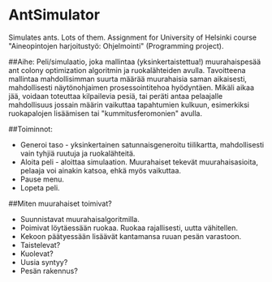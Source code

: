 # AntSimulator
Simulates ants. Lots of them. Assignment for University of Helsinki course "Aineopintojen harjoitustyö: Ohjelmointi" (Programming project).

##Aihe:
Peli/simulaatio, joka mallintaa (yksinkertaistettua!) muurahaispesää ant colony optimization algoritmin ja ruokalähteiden avulla. Tavoitteena mallintaa mahdollisimman suurta määrää muurahaisia saman aikaisesti, mahdollisesti näytönohjaimen prosessointitehoa hyödyntäen. Mikäli aikaa jää, voidaan toteuttaa kilpailevia pesiä, tai peräti antaa pelaajalle mahdollisuus jossain määrin vaikuttaa tapahtumien kulkuun, esimerkiksi ruokapalojen lisäämisen tai "kummitusferomonien" avulla. 

##Toiminnot:
* Generoi taso - yksinkertainen satunnaisgeneroitu tiilikartta, mahdollisesti vain tyhjiä ruutuja ja ruokalähteitä.
* Aloita peli - aloittaa simulaation. Muurahaiset tekevät muurahaisasioita, pelaaja voi ainakin katsoa, ehkä myös vaikuttaa.
* Pause menu.
* Lopeta peli.

##Miten muurahaiset toimivat?
* Suunnistavat muurahaisalgoritmilla.
* Poimivat löytäessään ruokaa. Ruokaa rajallisesti, uutta vähitellen.
* Kekoon päätyessään lisäävät kantamansa ruuan pesän varastoon.
* Taistelevat?
* Kuolevat?
* Uusia syntyy?
* Pesän rakennus?


